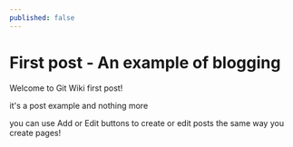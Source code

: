 ```yaml
---
published: false
---
```

# First post - An example of blogging

Welcome to Git Wiki first post!

it's a post example and nothing more

you can use Add or Edit buttons to create or edit posts the same way you create pages!
